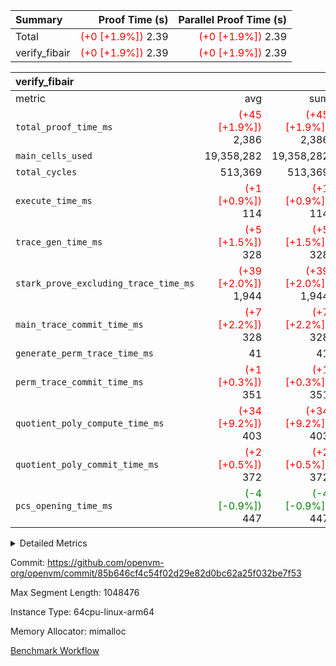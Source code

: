 | Summary | Proof Time (s) | Parallel Proof Time (s) |
|:---|---:|---:|
| Total | <span style='color: red'>(+0 [+1.9%])</span> 2.39 | <span style='color: red'>(+0 [+1.9%])</span> 2.39 |
| verify_fibair | <span style='color: red'>(+0 [+1.9%])</span> 2.39 | <span style='color: red'>(+0 [+1.9%])</span> 2.39 |


| verify_fibair |||||
|:---|---:|---:|---:|---:|
|metric|avg|sum|max|min|
| `total_proof_time_ms ` | <span style='color: red'>(+45 [+1.9%])</span> 2,386 | <span style='color: red'>(+45 [+1.9%])</span> 2,386 | <span style='color: red'>(+45 [+1.9%])</span> 2,386 | <span style='color: red'>(+45 [+1.9%])</span> 2,386 |
| `main_cells_used     ` |  19,358,282 |  19,358,282 |  19,358,282 |  19,358,282 |
| `total_cycles        ` |  513,369 |  513,369 |  513,369 |  513,369 |
| `execute_time_ms     ` | <span style='color: red'>(+1 [+0.9%])</span> 114 | <span style='color: red'>(+1 [+0.9%])</span> 114 | <span style='color: red'>(+1 [+0.9%])</span> 114 | <span style='color: red'>(+1 [+0.9%])</span> 114 |
| `trace_gen_time_ms   ` | <span style='color: red'>(+5 [+1.5%])</span> 328 | <span style='color: red'>(+5 [+1.5%])</span> 328 | <span style='color: red'>(+5 [+1.5%])</span> 328 | <span style='color: red'>(+5 [+1.5%])</span> 328 |
| `stark_prove_excluding_trace_time_ms` | <span style='color: red'>(+39 [+2.0%])</span> 1,944 | <span style='color: red'>(+39 [+2.0%])</span> 1,944 | <span style='color: red'>(+39 [+2.0%])</span> 1,944 | <span style='color: red'>(+39 [+2.0%])</span> 1,944 |
| `main_trace_commit_time_ms` | <span style='color: red'>(+7 [+2.2%])</span> 328 | <span style='color: red'>(+7 [+2.2%])</span> 328 | <span style='color: red'>(+7 [+2.2%])</span> 328 | <span style='color: red'>(+7 [+2.2%])</span> 328 |
| `generate_perm_trace_time_ms` |  41 |  41 |  41 |  41 |
| `perm_trace_commit_time_ms` | <span style='color: red'>(+1 [+0.3%])</span> 351 | <span style='color: red'>(+1 [+0.3%])</span> 351 | <span style='color: red'>(+1 [+0.3%])</span> 351 | <span style='color: red'>(+1 [+0.3%])</span> 351 |
| `quotient_poly_compute_time_ms` | <span style='color: red'>(+34 [+9.2%])</span> 403 | <span style='color: red'>(+34 [+9.2%])</span> 403 | <span style='color: red'>(+34 [+9.2%])</span> 403 | <span style='color: red'>(+34 [+9.2%])</span> 403 |
| `quotient_poly_commit_time_ms` | <span style='color: red'>(+2 [+0.5%])</span> 372 | <span style='color: red'>(+2 [+0.5%])</span> 372 | <span style='color: red'>(+2 [+0.5%])</span> 372 | <span style='color: red'>(+2 [+0.5%])</span> 372 |
| `pcs_opening_time_ms ` | <span style='color: green'>(-4 [-0.9%])</span> 447 | <span style='color: green'>(-4 [-0.9%])</span> 447 | <span style='color: green'>(-4 [-0.9%])</span> 447 | <span style='color: green'>(-4 [-0.9%])</span> 447 |



<details>
<summary>Detailed Metrics</summary>

|  | verify_program_compile_ms | total_cells | stark_prove_excluding_trace_time_ms | quotient_poly_compute_time_ms | quotient_poly_commit_time_ms | perm_trace_commit_time_ms | pcs_opening_time_ms | main_trace_commit_time_ms |
| --- | --- | --- | --- | --- | --- | --- | --- |
|  | 4 | 65,536 | 67 | 3 | 13 | 0 | 32 | 17 | 

| air_name | rows | quotient_deg | main_cols | interactions | constraints | cells |
| --- | --- | --- | --- | --- | --- | --- |
| AccessAdapterAir<2> |  | 4 |  | 5 | 12 |  | 
| AccessAdapterAir<4> |  | 4 |  | 5 | 12 |  | 
| AccessAdapterAir<8> |  | 4 |  | 5 | 12 |  | 
| FibonacciAir | 32,768 | 1 | 2 |  | 5 | 65,536 | 
| FriReducedOpeningAir |  | 4 |  | 31 | 53 |  | 
| NativePoseidon2Air<BabyBearParameters>, 1> |  | 4 |  | 176 | 590 |  | 
| PhantomAir |  | 4 |  | 3 | 4 |  | 
| ProgramAir |  | 1 |  | 1 | 4 |  | 
| VariableRangeCheckerAir |  | 1 |  | 1 | 4 |  | 
| VmAirWrapper<BranchNativeAdapterAir, BranchEqualCoreAir<1> |  | 2 |  | 11 | 23 |  | 
| VmAirWrapper<JalNativeAdapterAir, JalCoreAir> |  | 4 |  | 7 | 6 |  | 
| VmAirWrapper<NativeAdapterAir<2, 0>, PublicValuesCoreAir> |  | 4 |  | 11 | 22 |  | 
| VmAirWrapper<NativeAdapterAir<2, 1>, FieldArithmeticCoreAir> |  | 4 |  | 15 | 23 |  | 
| VmAirWrapper<NativeLoadStoreAdapterAir<1>, NativeLoadStoreCoreAir<1> |  | 4 |  | 15 | 20 |  | 
| VmAirWrapper<NativeLoadStoreAdapterAir<4>, NativeLoadStoreCoreAir<4> |  | 4 |  | 15 | 20 |  | 
| VmAirWrapper<NativeVectorizedAdapterAir<4>, FieldExtensionCoreAir> |  | 4 |  | 15 | 23 |  | 
| VmConnectorAir |  | 4 |  | 3 | 8 |  | 
| VolatileBoundaryAir |  | 4 |  | 4 | 16 |  | 

| group | trace_gen_time_ms | total_proof_time_ms | total_cycles | total_cells | stark_prove_excluding_trace_time_ms | quotient_poly_compute_time_ms | quotient_poly_commit_time_ms | perm_trace_commit_time_ms | pcs_opening_time_ms | main_trace_commit_time_ms | main_cells_used | generate_perm_trace_time_ms | execute_time_ms |
| --- | --- | --- | --- | --- | --- | --- | --- | --- | --- | --- | --- | --- | --- |
| verify_fibair | 328 | 2,386 | 513,369 | 50,170,008 | 1,944 | 403 | 372 | 351 | 447 | 328 | 19,358,282 | 41 | 114 | 

| group | air_name | rows | prep_cols | perm_cols | main_cols | cells |
| --- | --- | --- | --- | --- | --- | --- |
| verify_fibair | AccessAdapterAir<2> | 65,536 |  | 16 | 11 | 1,769,472 | 
| verify_fibair | AccessAdapterAir<4> | 32,768 |  | 16 | 13 | 950,272 | 
| verify_fibair | AccessAdapterAir<8> | 128 |  | 16 | 17 | 4,224 | 
| verify_fibair | FriReducedOpeningAir | 1,024 |  | 36 | 26 | 63,488 | 
| verify_fibair | NativePoseidon2Air<BabyBearParameters>, 1> | 16,384 |  | 356 | 399 | 12,369,920 | 
| verify_fibair | PhantomAir | 16,384 |  | 8 | 6 | 229,376 | 
| verify_fibair | ProgramAir | 8,192 |  | 8 | 10 | 147,456 | 
| verify_fibair | VariableRangeCheckerAir | 262,144 | 2 | 8 | 1 | 2,359,296 | 
| verify_fibair | VmAirWrapper<BranchNativeAdapterAir, BranchEqualCoreAir<1> | 131,072 |  | 28 | 23 | 6,684,672 | 
| verify_fibair | VmAirWrapper<JalNativeAdapterAir, JalCoreAir> | 16,384 |  | 12 | 10 | 360,448 | 
| verify_fibair | VmAirWrapper<NativeAdapterAir<2, 1>, FieldArithmeticCoreAir> | 262,144 |  | 20 | 30 | 13,107,200 | 
| verify_fibair | VmAirWrapper<NativeLoadStoreAdapterAir<1>, NativeLoadStoreCoreAir<1> | 131,072 |  | 36 | 25 | 7,995,392 | 
| verify_fibair | VmAirWrapper<NativeLoadStoreAdapterAir<4>, NativeLoadStoreCoreAir<4> | 16,384 |  | 36 | 34 | 1,146,880 | 
| verify_fibair | VmAirWrapper<NativeVectorizedAdapterAir<4>, FieldExtensionCoreAir> | 8,192 |  | 20 | 40 | 491,520 | 
| verify_fibair | VmConnectorAir | 2 | 1 | 8 | 4 | 24 | 
| verify_fibair | VolatileBoundaryAir | 131,072 |  | 8 | 11 | 2,490,368 | 

</details>


Commit: https://github.com/openvm-org/openvm/commit/85b646cf4c54f02d29e82d0bc62a25f032be7f53

Max Segment Length: 1048476

Instance Type: 64cpu-linux-arm64

Memory Allocator: mimalloc

[Benchmark Workflow](https://github.com/openvm-org/openvm/actions/runs/12936829326)

